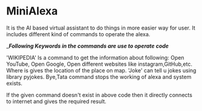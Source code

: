 # MiniAlexa

It is the AI based virtual assistant to do things in more easier way for user.
It includes different kind of commands to operate the alexa.

__________Following Keywords in the commands are use to operate code_________

'WIKIPEDIA'  Is a command to get the information about following:
   Open YouTube, Open Google, Open different websites like instagram,GitHub,etc. 
  Where is gives the location of the place on map.
  'Joke' can tell u jokes using library pyjokes.
  Bye,Tata command stops the working of alexa and system exists.
  
  If the given command doesn't exist in above code then it directly connects to internet and gives the required result.
  
